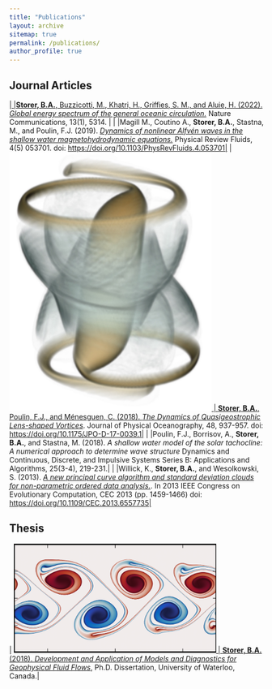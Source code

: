 ```yaml
---
title: "Publications"
layout: archive
sitemap: true
permalink: /publications/
author_profile: true
---
```


## Journal Articles
|<a href="assets/images/NatCommStreamlines.png"><img src="assets/images/NatCommStreamlines.png" width="400px" alt="">  |**Storer, B.A.**, Buzzicotti, M., Khatri, H., Griffies, S. M., and Aluie, H. (2022). [*Global energy spectrum of the general oceanic circulation.*](https://doi.org/10.1038/s41467-022-33031-3) Nature Communications, 13(1), 5314. |
|  |Magill M., Coutino A., **Storer, B.A.**, Stastna, M., and Poulin, F.J. (2019). [*Dynamics of nonlinear Alfvén waves in the shallow water magnetohydrodynamic equations.*](https://doi.org/10.1103/PhysRevFluids.4.053701) Physical Review Fluids, 4(5) 053701. doi: https://doi.org/10.1103/PhysRevFluids.4.053701|
|<a href="/assets/images/LensVortex.jpg"><img src="/assets/images/LensVortex.jpg" width="400px" alt=""> | **Storer, B.A.**, Poulin, F.J., and Ménesguen, C. (2018). [*The Dynamics of Quasigeostrophic Lens-shaped Vortices*](https://doi.org/10.1175/JPO-D-17-0039.1). Journal of Physical Oceanography, 48, 937-957. doi: https://doi.org/10.1175/JPO-D-17-0039.1|
|  |Poulin, F.J., Borrisov, A., **Storer, B.A.**, and Stastna, M. (2018). *A shallow water model of the solar tachocline: A numerical approach to determine wave structure* Dynamics and Continuous, Discrete, and Impulsive Systems Series B: Applications and Algorithms, 25(3-4), 219-231.|
|  |Willick, K., **Storer, B.A.**, and Wesolkowski, S. (2013). [*A new principal curve algorithm and standard deviation clouds for non-parametric ordered data analysis.*](https://doi.org/10.1109/CEC.2013.6557735). In 2013 IEEE Congress on Evolutionary Computation, CEC 2013 (pp. 1459-1466) doi: https://doi.org/10.1109/CEC.2013.6557735|

## Thesis

| <a href="/assets/images/QGJetDestabilize.png"><img src="/assets/images/QGJetDestabilize.png" width="400px" alt=""> | **Storer, B.A.** (2018).  [*Development and Application of Models and Diagnostics for Geophysical Fluid Flows*](https://uwspace.uwaterloo.ca/handle/10012/14320), Ph.D. Dissertation, University of Waterloo, Canada.|


